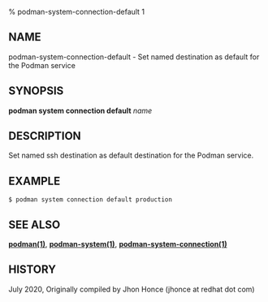 % podman-system-connection-default 1

## NAME

podman\-system\-connection\-default - Set named destination as default for the Podman service

## SYNOPSIS

**podman system connection default** _name_

## DESCRIPTION

Set named ssh destination as default destination for the Podman service.

## EXAMPLE

```
$ podman system connection default production
```

## SEE ALSO

**[podman(1)](podman.md)**, **[podman-system(1)](podman-system/podman-system.md)**, **[podman-system-connection(1)](podman-system-connection/podman-system-connection.md)**

## HISTORY

July 2020, Originally compiled by Jhon Honce (jhonce at redhat dot com)
